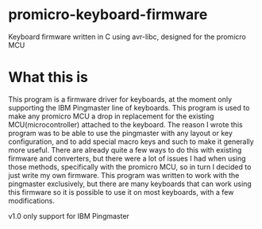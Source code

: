 # promicro-keyboard-firmware
Keyboard firmware written in C using avr-libc, designed for the promicro MCU

# What this is
This program is a firmware driver for keyboards, at the moment only supporting the IBM Pingmaster line of keyboards. This program is used to make any promicro MCU a drop in replacement for the existing MCU(microcontroller) attached to the keyboard. The reason I wrote this program was to be able to use the pingmaster with any layout or key configuration, and to add special macro keys and such to make it generally more useful. There are already quite a few ways to do this with existing firmware and converters, but there were a lot of issues I had when using those methods, specifically with the promicro MCU, so in turn I decided to just write my own firmware. This program was written to work with the pingmaster exclusively, but there are many keyboards that can work using this firmware so it is possible to use it on most keyboards, with a few modifications.

v1.0
only support for IBM Pingmaster
